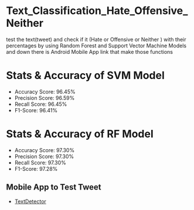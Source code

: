 # Text_Classification_Hate_Offensive_Neither
<!DOCTYPE html>
<html>
<head>
	test the text(tweet) and check if it (Hate or Offensive or Neither ) with their percentages
	by using Random Forest and Support Vector Machine Models and down there is Android Mobile App link that make those functions
</head>
<body>
	<h1>Stats & Accuracy of SVM Model</h1>
	<ul>
		<li>Accuracy Score: 96.45%</li>
		<li>Precision Score: 96.59%</li>
		<li>Recall Score: 96.45%</li>
		<li>F1-Score: 96.41%</li>
	</ul>
	<h1>Stats & Accuracy of RF Model</h1>
	<ul>
		<li>Accuracy Score: 97.30%</li>
		<li>Precision Score: 97.30%</li>
		<li>Recall Score: 97.30%</li>
		<li>F1-Score: 97.28%</li>
	</ul>
	<h2>Mobile App to Test Tweet</h2>
	<ul>
		<li><a href="https://github.com/MinaEliaa/TextDetector">TextDetector</a></li>
	</ul>	
</body>
</html> 
